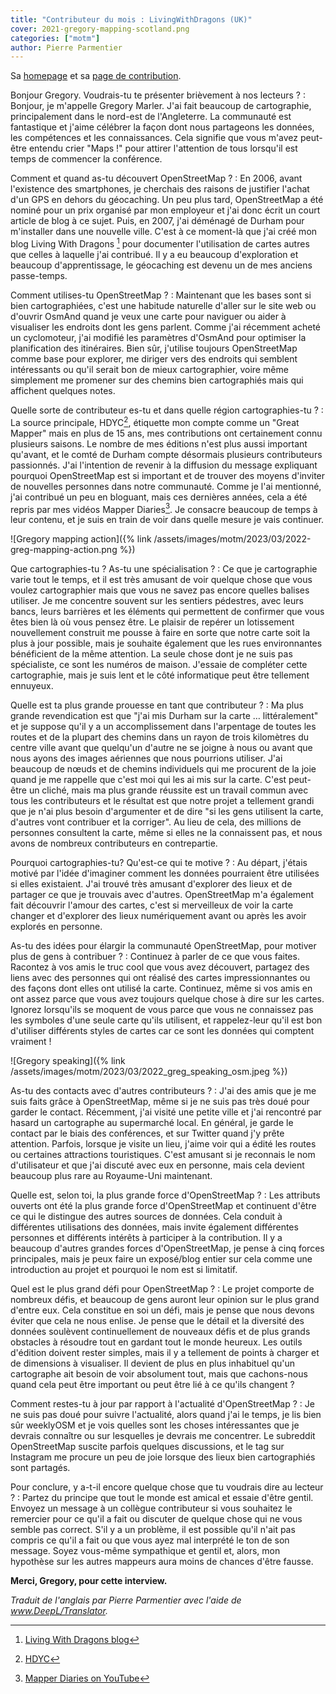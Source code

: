 ```yaml
---
title: "Contributeur du mois : LivingWithDragons (UK)"
cover: 2021-gregory-mapping-scotland.png
categories: ["motm"]
author: Pierre Parmentier
---
```


Sa [homepage](https://www.openstreetmap.org/user/LivingWithDragons) et sa [page de contribution](https://hdyc.neis-one.org/?LivingWithDragons).

Bonjour Gregory. Voudrais-tu te présenter brièvement à nos lecteurs ?
: Bonjour, je m'appelle Gregory Marler. J'ai fait beaucoup de cartographie, principalement dans le nord-est de l'Angleterre. La communauté est fantastique et j'aime célébrer la façon dont nous partageons les données, les compétences et les connaissances. Cela signifie que vous m'avez peut-être entendu crier "Maps !" pour attirer l'attention de tous lorsqu'il est temps de commencer la conférence.

<!--more-->

Comment et quand as-tu découvert OpenStreetMap ?
: En 2006, avant l'existence des smartphones, je cherchais des raisons de justifier l'achat d'un GPS en dehors du géocaching. Un peu plus tard, OpenStreetMap a été nominé pour un prix organisé par mon employeur et j'ai donc écrit un court article de blog à ce sujet. Puis, en 2007, j'ai déménagé de Durham pour m'installer dans une nouvelle ville. C'est à ce moment-là que j'ai créé mon blog Living With Dragons [^1] pour documenter l'utilisation de cartes autres que celles à laquelle j'ai contribué. Il y a eu beaucoup d'exploration et beaucoup d'apprentissage, le géocaching est devenu un de mes anciens passe-temps.

Comment utilises-tu OpenStreetMap ?
: Maintenant que les bases sont si bien cartographiées, c'est une habitude naturelle d'aller sur le site web ou d'ouvrir OsmAnd quand je veux une carte pour naviguer ou aider à visualiser les endroits dont les gens parlent. Comme j'ai récemment acheté un cyclomoteur, j'ai modifié les paramètres d'OsmAnd pour optimiser la planification des itinéraires. Bien sûr, j'utilise toujours OpenStreetMap comme base pour explorer, me diriger vers des endroits qui semblent intéressants ou qu'il serait bon de mieux cartographier, voire même simplement me promener sur des chemins bien cartographiés mais qui affichent quelques notes.

Quelle sorte de contributeur es-tu et dans quelle région cartographies-tu ?
: La source principale, HDYC[^2], étiquette mon compte comme un "Great Mapper" mais en plus de 15 ans, mes contributions ont certainement connu plusieurs saisons. Le nombre de mes éditions n'est plus aussi important qu'avant, et le comté de Durham compte désormais plusieurs contributeurs passionnés. J'ai l'intention de revenir à la diffusion du message expliquant pourquoi OpenStreetMap est si important et de trouver des moyens d'inviter de nouvelles personnes dans notre communauté. Comme je l'ai mentionné, j'ai contribué un peu en bloguant, mais ces dernières années, cela a été repris par mes vidéos Mapper Diaries[^3]. Je consacre beaucoup de temps à leur contenu, et je suis en train de voir dans quelle mesure je vais continuer.

![Gregory mapping action]({% link /assets/images/motm/2023/03/2022-greg-mapping-action.png %})

Que cartographies-tu ? As-tu une spécialisation ?
: Ce que je cartographie varie tout le temps, et il est très amusant de voir quelque chose que vous voulez cartographier mais que vous ne savez pas encore quelles balises utiliser. Je me concentre souvent sur les sentiers pédestres, avec leurs bancs, leurs barrières et les éléments qui permettent de confirmer que vous êtes bien là où vous pensez être. Le plaisir de repérer un lotissement nouvellement construit me pousse à faire en sorte que notre carte soit la plus à jour possible, mais je souhaite également que les rues environnantes bénéficient de la même attention. La seule chose dont je ne suis pas spécialiste, ce sont les numéros de maison. J'essaie de compléter cette cartographie, mais je suis lent et le côté informatique peut être tellement ennuyeux.

Quelle est ta plus grande prouesse en tant que contributeur ?
: Ma plus grande revendication est que "j'ai mis Durham sur la carte … littéralement" et je suppose qu'il y a un accomplissement dans l'arpentage de toutes les routes et de la plupart des chemins dans un rayon de trois kilomètres du centre ville avant que quelqu'un d'autre ne se joigne à nous ou avant que nous ayons des images aériennes que nous pourrions utiliser. J'ai beaucoup de nœuds et de chemins individuels qui me procurent de la joie quand je me rappelle que c'est moi qui les ai mis sur la carte. C'est peut-être un cliché, mais ma plus grande réussite est un travail commun avec tous les contributeurs et le résultat est que notre projet a tellement grandi que je n'ai plus besoin d'argumenter et de dire "si les gens utilisent la carte, d'autres vont contribuer et la corriger". Au lieu de cela, des millions de personnes consultent la carte, même si elles ne la connaissent pas, et nous avons de nombreux contributeurs en contrepartie.

Pourquoi cartographies-tu? Qu'est-ce qui te motive ?
: Au départ, j'étais motivé par l'idée d'imaginer comment les données pourraient être utilisées si elles existaient. J'ai trouvé très amusant d'explorer des lieux et de partager ce que je trouvais avec d'autres. OpenStreetMap m'a également fait découvrir l'amour des cartes, c'est si merveilleux de voir la carte changer et d'explorer des lieux numériquement avant ou après les avoir explorés en personne.

As-tu des idées pour élargir la communauté OpenStreetMap, pour motiver plus de gens à contribuer ?
: Continuez à parler de ce que vous faites. Racontez à vos amis le truc cool que vous avez découvert, partagez des liens avec des personnes qui ont réalisé des cartes impressionnantes ou des façons dont elles ont utilisé la carte. Continuez, même si vos amis en ont assez parce que vous avez toujours quelque chose à dire sur les cartes. Ignorez lorsqu'ils se moquent de vous parce que vous ne connaissez pas les symboles d'une seule carte qu'ils utilisent, et rappelez-leur qu'il est bon d'utiliser différents styles de cartes car ce sont les données qui comptent vraiment !

![Gregory speaking]({% link /assets/images/motm/2023/03/2022_greg_speaking_osm.jpeg %})

As-tu des contacts avec d'autres contributeurs ?
: J'ai des amis que je me suis faits grâce à OpenStreetMap, même si je ne suis pas très doué pour garder le contact. Récemment, j'ai visité une petite ville et j'ai rencontré par hasard un cartographe au supermarché local. En général, je garde le contact par le biais des conférences, et sur Twitter quand j'y prête attention. Parfois, lorsque je visite un lieu, j'aime voir qui a édité les routes ou certaines attractions touristiques. C'est amusant si je reconnais le nom d'utilisateur et que j'ai discuté avec eux en personne, mais cela devient beaucoup plus rare au Royaume-Uni maintenant.

Quelle est, selon toi, la plus grande force d'OpenStreetMap ?
: Les attributs ouverts ont été la plus grande force d'OpenStreetMap et continuent d'être ce qui le distingue des autres sources de données. Cela conduit à différentes utilisations des données, mais invite également différentes personnes et différents intérêts à participer à la contribution. Il y a beaucoup d'autres grandes forces d'OpenStreetMap, je pense à cinq forces principales, mais je peux faire un exposé/blog entier sur cela comme une introduction au projet et pourquoi le nom est si limitatif.

Quel est le plus grand défi pour OpenStreetMap ?
: Le projet comporte de nombreux défis, et beaucoup de gens auront leur opinion sur le plus grand d'entre eux. Cela constitue en soi un défi, mais je pense que nous devons éviter que cela ne nous enlise. Je pense que le détail et la diversité des données soulèvent continuellement de nouveaux défis et de plus grands obstacles à résoudre tout en gardant tout le monde heureux. Les outils d'édition doivent rester simples, mais il y a tellement de points à charger et de dimensions à visualiser. Il devient de plus en plus inhabituel qu'un cartographe ait besoin de voir absolument tout, mais que cachons-nous quand cela peut être important ou peut être lié à ce qu'ils changent ?

Comment restes-tu à jour par rapport à l'actualité d'OpenStreetMap ?
: Je ne suis pas doué pour suivre l'actualité, alors quand j'ai le temps, je lis bien sûr weeklyOSM et je vois quelles sont les choses intéressantes que je devrais connaître ou sur lesquelles je devrais me concentrer. Le subreddit OpenStreetMap suscite parfois quelques discussions, et le tag sur Instagram me procure un peu de joie lorsque des lieux bien cartographiés sont partagés.

Pour conclure, y a-t-il encore quelque chose que tu voudrais dire au lecteur ?
: Partez du principe que tout le monde est amical et essaie d'être gentil. Envoyez un message à un collègue contributeur si vous souhaitez le remercier pour ce qu'il a fait ou discuter de quelque chose qui ne vous semble pas correct. S'il y a un problème, il est possible qu'il n'ait pas compris ce qu'il a fait ou que vous ayez mal interprété le ton de son message. Soyez vous-même sympathique et gentil et, alors, mon hypothèse sur les autres mappeurs aura moins de chances d'être fausse.

**Merci, Gregory, pour cette interview.**

*Traduit de l'anglais par Pierre Parmentier avec l'aide de www.DeepL/Translator.*

[^1]: [Living With Dragons blog](http://www.livingwithdragons.com)
[^2]: [HDYC](https://hdyc.neis-one.org/?LivingWithDragons)
[^3]: [Mapper Diaries on YouTube](https://www.youtube.com/c/mapperdiaries)
